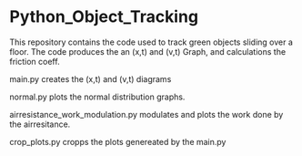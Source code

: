 # Python_Object_Tracking
This repository contains the code used to track green objects sliding over a floor. The code produces the an (x,t) and (v,t) Graph, and calculations the friction coeff.

main.py creates the (x,t) and (v,t) diagrams

normal.py plots the normal distribution graphs.

airresistance_work_modulation.py modulates and plots the work done by the airresitance.

crop_plots.py cropps the plots genereated by the main.py

